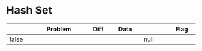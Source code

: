 # Hash Set



<table><thead><tr><th width="73" data-type="checkbox"> </th><th width="259">Problem</th><th width="74" data-type="select">Diff</th><th width="124">Data</th><th width="110" data-type="rating" data-max="5"></th><th width="104">Flag</th></tr></thead><tbody><tr><td>false</td><td></td><td></td><td></td><td>null</td><td></td></tr></tbody></table>
